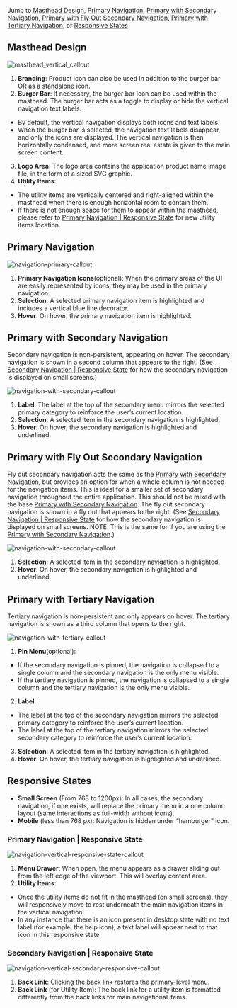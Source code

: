 Jump to [Masthead Design](#masthead-design), [Primary Navigation](#primary-navigation), [Primary with Secondary Navigation](#primary-with-secondary-navigation), [Primary with Fly Out Secondary Navigation](#primary-with-fly-out-secondary-navigation), [Primary with Tertiary Navigation](#primary-with-tertiary-navigation), or [Responsive States](#responsive-states)

## Masthead Design
![masthead_vertical_callout](img/masthead_vertical_callout.png)

1. **Branding**: Product icon can also be used in addition to the burger bar OR as a standalone icon.
2. **Burger Bar**: If necessary, the burger bar icon can be used within the masthead. The burger bar acts as a toggle to display or hide the vertical navigation text labels.
  - By default, the vertical navigation displays both icons and text labels.
  - When the burger bar is selected, the navigation text labels disappear, and only the icons are displayed. The vertical navigation is then horizontally condensed, and more screen real estate is given to the main screen content.
3. **Logo Area**: The logo area contains the application product name image file, in the form of a sized SVG graphic.
4. **Utility Items**:
  - The utility items are vertically centered and right-aligned within the masthead when there is enough horizontal room to contain them.
  - If there is not enough space for them to appear within the masthead, please refer to [Primary Navigation | Responsive State](#primary-navigation-|-responsive-state) for new utility items location.


## Primary Navigation
![navigation-primary-callout](img/navigation-primary-callout.png)

1. **Primary Navigation Icons**(optional): When the primary areas of the UI are easily represented by icons, they may be used in the primary navigation.
2. **Selection**: A selected primary navigation item is highlighted and includes a vertical blue line decorator.
3. **Hover**: On hover, the primary navigation item is highlighted.

## Primary with Secondary Navigation
Secondary navigation is non-persistent, appearing on hover. The secondary navigation is shown in a second column that appears to the right. (See [Secondary Navigation | Responsive State](#secondary-navigation-|-responsive-state) for how the secondary navigation is displayed on small screens.)

![navigation-with-secondary-callout](img/navigation-with-secondary-callout.png)

1. **Label**: The label at the top of the secondary menu mirrors the selected primary category to reinforce the user’s current location.
2. **Selection**: A selected item in the secondary navigation is highlighted.
3. **Hover**: On hover, the secondary navigation is highlighted and underlined.

## Primary with Fly Out Secondary Navigation
Fly out secondary navigation acts the same as the [Primary with Secondary Navigation](#primary-with-secondary-navigation), but provides an option for when a whole column is not needed for the navigation items. This is ideal for a smaller set of secondary navigation throughout the entire application. This should not be mixed with the base [Primary with Secondary Navigation](#primary-with-secondary-navigation). The fly out secondary navigation is shown in a fly out that appears to the right. (See [Secondary Navigation | Responsive State](#secondary-navigation-|-responsive-state) for how the secondary navigation is displayed on small screens. NOTE: This is the same for if you are using the [Primary with Secondary Navigation](#primary-with-secondary-navigation).)

![navigation-with-secondary-callout](img/navigation-with-fly-out-secondary-callout.png)

1. **Selection**: A selected item in the secondary navigation is highlighted.
2. **Hover**: On hover, the secondary navigation is highlighted and underlined.

## Primary with Tertiary Navigation
Tertiary navigation is non-persistent and only appears on hover. The tertiary navigation is shown as a third column that opens to the right.

![navigation-with-tertiary-callout](img/navigation-with-tertiary-callout.png)

1. **Pin Menu**(optional):
  - If the secondary navigation is pinned, the navigation is collapsed to a single column and the secondary navigation is the only menu visible.
  - If the tertiary navigation is pinned, the navigation is collapsed to a single column and the tertiary navigation is the only menu visible.
2. **Label**:
  - The label at the top of the secondary navigation mirrors the selected primary category to reinforce the user’s current location.
  - The label at the top of the tertiary navigation mirrors the selected secondary category to reinforce the user’s current location.
3. **Selection**: A selected item in the tertiary navigation is highlighted.
4. **Hover**: On hover, the tertiary navigation is highlighted and underlined.

## Responsive States
- **Small Screen** (From 768 to 1200px): In all cases, the secondary navigation, if one exists, will replace the primary menu in a one column layout (same interactions as full-width without icons).
- **Mobile** (less than 768 px): Navigation is hidden under “hamburger” icon.

### Primary Navigation | Responsive State

![navigation-vertical-responsive-state-callout](img/navigation-vertical-responsive-callout.png)

1. **Menu Drawer**: When open, the menu appears as a drawer sliding out from the left edge of the viewport. This will overlay content area.
2. **Utility Items**:
  - Once the utility items do not fit in the masthead (on small screens), they will responsively move to rest underneath the main navigation items in the vertical navigation.
  - In any instance that there is an icon present in desktop state with no text label (for example, the help icon), a text label will appear next to that icon in this responsive state.


### Secondary Navigation | Responsive State
![navigation-vertical-secondary-responsive-callout](img/navigation-vertical-secondary-responsive-callout.png)
1. **Back Link**: Clicking the back link restores the primary-level menu.
2. **Back Link** (for Utility Item): The back link for a utility item is formatted differently from the back links for main navigational items.

<!--
### Notification Drawer | Responsive State
This is how the notification drawer looks on small screens. Once a user selects "Notifications" within a small screen's vertical navigation menu, the notification drawer appears in full-width, with a Back Link above it. [See Here](http://www.patternfly.org/pattern-library/communication/notification-drawer/#/api) for specifics about the Notification Drawer.

![navigation-vertical-notifications-responsive-callout](img/navigation-vertical-notifications-responsive-callout.png)

1. **Back Link**: Clicking the back link restores the primary-level menu.
2. **Notification Drawer**: The notification drawer takes the entire screen's width when on small screens.)
-->
